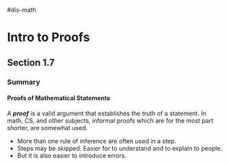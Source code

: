 #dis-math 
# Intro to Proofs
## Section 1.7

### Summary

#### Proofs of Mathematical Statements

A ***proof*** is a valid argument that establishes the truth of a statement.
In math, CS, and other subjects, informal proofs which are for the most part shorter, are somewhat used.
- More than one rule of inference are often used in a step.
- Steps may be skipped. Easier for to understand and to explain to people.
- But it is also easier to introduce errors.